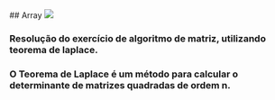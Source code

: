 <div style="display: inline_block">
## Array
<img aling="center" src="https://img.shields.io/badge/C-00599C?style=for-the-badge&logo=c&logoColor=white">
</div>

### Resolução do exercício de algoritmo de matriz, utilizando teorema de laplace.

### O Teorema de Laplace é um método para calcular o determinante de matrizes quadradas de ordem n.